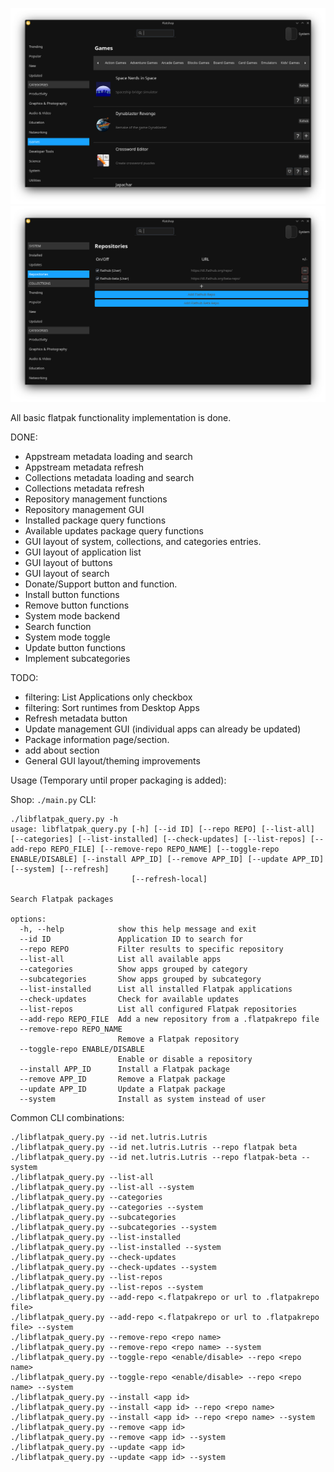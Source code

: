 ![screenshot](screenshots/flatshop_agnostic.png)
![screenshot](screenshots/flatshop_agnostic2.png)


All basic flatpak functionality implementation is done.

DONE:
- Appstream metadata loading and search
- Appstream metadata refresh
- Collections metadata loading and search
- Collections metadata refresh
- Repository management functions
- Repository management GUI
- Installed package query functions
- Available updates package query functions
- GUI layout of system, collections, and categories entries.
- GUI layout of application list
- GUI layout of buttons
- GUI layout of search
- Donate/Support button and function.
- Install button functions
- Remove button functions
- System mode backend
- Search function
- System mode toggle
- Update button functions
- Implement subcategories

TODO:
- filtering: List Applications only checkbox
- filtering: Sort runtimes from Desktop Apps
- Refresh metadata button
- Update management GUI (individual apps can already be updated)
- Package information page/section.
- add about section
- General GUI layout/theming improvements

Usage (Temporary until proper packaging is added):

Shop: `./main.py`
CLI:
```
./libflatpak_query.py -h
usage: libflatpak_query.py [-h] [--id ID] [--repo REPO] [--list-all] [--categories] [--list-installed] [--check-updates] [--list-repos] [--add-repo REPO_FILE] [--remove-repo REPO_NAME] [--toggle-repo ENABLE/DISABLE] [--install APP_ID] [--remove APP_ID] [--update APP_ID] [--system] [--refresh]
                           [--refresh-local]

Search Flatpak packages

options:
  -h, --help            show this help message and exit
  --id ID               Application ID to search for
  --repo REPO           Filter results to specific repository
  --list-all            List all available apps
  --categories          Show apps grouped by category
  --subcategories       Show apps grouped by subcategory
  --list-installed      List all installed Flatpak applications
  --check-updates       Check for available updates
  --list-repos          List all configured Flatpak repositories
  --add-repo REPO_FILE  Add a new repository from a .flatpakrepo file
  --remove-repo REPO_NAME
                        Remove a Flatpak repository
  --toggle-repo ENABLE/DISABLE
                        Enable or disable a repository
  --install APP_ID      Install a Flatpak package
  --remove APP_ID       Remove a Flatpak package
  --update APP_ID       Update a Flatpak package
  --system              Install as system instead of user
```

Common CLI combinations:
```
./libflatpak_query.py --id net.lutris.Lutris
./libflatpak_query.py --id net.lutris.Lutris --repo flatpak beta
./libflatpak_query.py --id net.lutris.Lutris --repo flatpak-beta --system
./libflatpak_query.py --list-all
./libflatpak_query.py --list-all --system
./libflatpak_query.py --categories
./libflatpak_query.py --categories --system
./libflatpak_query.py --subcategories
./libflatpak_query.py --subcategories --system
./libflatpak_query.py --list-installed
./libflatpak_query.py --list-installed --system
./libflatpak_query.py --check-updates
./libflatpak_query.py --check-updates --system
./libflatpak_query.py --list-repos
./libflatpak_query.py --list-repos --system
./libflatpak_query.py --add-repo <.flatpakrepo or url to .flatpakrepo file>
./libflatpak_query.py --add-repo <.flatpakrepo or url to .flatpakrepo file> --system
./libflatpak_query.py --remove-repo <repo name>
./libflatpak_query.py --remove-repo <repo name> --system
./libflatpak_query.py --toggle-repo <enable/disable> --repo <repo name>
./libflatpak_query.py --toggle-repo <enable/disable> --repo <repo name> --system
./libflatpak_query.py --install <app id>
./libflatpak_query.py --install <app id> --repo <repo name>
./libflatpak_query.py --install <app id> --repo <repo name> --system
./libflatpak_query.py --remove <app id>
./libflatpak_query.py --remove <app id> --system
./libflatpak_query.py --update <app id>
./libflatpak_query.py --update <app id> --system
```
